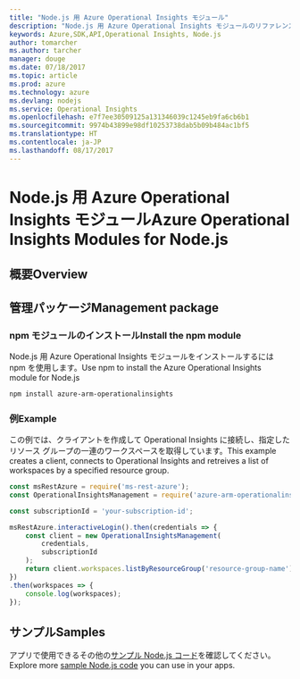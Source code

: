```yaml
---
title: "Node.js 用 Azure Operational Insights モジュール"
description: "Node.js 用 Azure Operational Insights モジュールのリファレンス"
keywords: Azure,SDK,API,Operational Insights, Node.js
author: tomarcher
ms.author: tarcher
manager: douge
ms.date: 07/18/2017
ms.topic: article
ms.prod: azure
ms.technology: azure
ms.devlang: nodejs
ms.service: Operational Insights
ms.openlocfilehash: e7f7ee30509125a131346039c1245eb9fa6cb6b1
ms.sourcegitcommit: 9974b43899e98df10253738dab5b09b484ac1bf5
ms.translationtype: HT
ms.contentlocale: ja-JP
ms.lasthandoff: 08/17/2017
---
```

# <a name="azure-operational-insights-modules-for-nodejs"></a><span data-ttu-id="aebb4-104">Node.js 用 Azure Operational Insights モジュール</span><span class="sxs-lookup"><span data-stu-id="aebb4-104">Azure Operational Insights Modules for Node.js</span></span>

## <a name="overview"></a><span data-ttu-id="aebb4-105">概要</span><span class="sxs-lookup"><span data-stu-id="aebb4-105">Overview</span></span>

## <a name="management-package"></a><span data-ttu-id="aebb4-106">管理パッケージ</span><span class="sxs-lookup"><span data-stu-id="aebb4-106">Management package</span></span>

### <a name="install-the-npm-module"></a><span data-ttu-id="aebb4-107">npm モジュールのインストール</span><span class="sxs-lookup"><span data-stu-id="aebb4-107">Install the npm module</span></span>

<span data-ttu-id="aebb4-108">Node.js 用 Azure Operational Insights モジュールをインストールするには npm を使用します。</span><span class="sxs-lookup"><span data-stu-id="aebb4-108">Use npm to install the Azure Operational Insights module for Node.js</span></span>

```bash
npm install azure-arm-operationalinsights
```

### <a name="example"></a><span data-ttu-id="aebb4-109">例</span><span class="sxs-lookup"><span data-stu-id="aebb4-109">Example</span></span> 

<span data-ttu-id="aebb4-110">この例では、クライアントを作成して Operational Insights に接続し、指定したリソース グループの一連のワークスペースを取得しています。</span><span class="sxs-lookup"><span data-stu-id="aebb4-110">This example creates a client, connects to Operational Insights and retreives a list of workspaces by a specified resource group.</span></span>

```javascript
const msRestAzure = require('ms-rest-azure');
const OperationalInsightsManagement = require('azure-arm-operationalinsights');

const subscriptionId = 'your-subscription-id';

msRestAzure.interactiveLogin().then(credentials => {
    const client = new OperationalInsightsManagement(
        credentials,
        subscriptionId
    );
    return client.workspaces.listByResourceGroup('resource-group-name');
})
.then(workspaces => {
    console.log(workspaces);
});
``` 

## <a name="samples"></a><span data-ttu-id="aebb4-111">サンプル</span><span class="sxs-lookup"><span data-stu-id="aebb4-111">Samples</span></span>

<span data-ttu-id="aebb4-112">アプリで使用できるその他の[サンプル Node.js コード](https://azure.microsoft.com/resources/samples/?platform=nodejs)を確認してください。</span><span class="sxs-lookup"><span data-stu-id="aebb4-112">Explore more [sample Node.js code](https://azure.microsoft.com/resources/samples/?platform=nodejs) you can use in your apps.</span></span>
